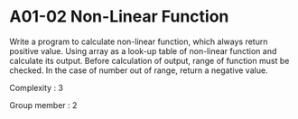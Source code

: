 # A01-02 Non-Linear Function

Write a program to calculate non-linear function, which always
return positive value. Using array as a look-up table of non-linear
function and calculate its output. Before calculation of output,
range of function must be checked. In the case of number out of range,
return a negative value.

Complexity : 3

Group member : 2